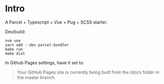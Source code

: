 # Intro

A Parcel + Typescript + Vue + Pug + SCSS starter.

Dev/build:

    nvm use
    yarn add --dev parcel-bundler
    make run
    make dist

In Github Pages settings, have it set to:

> Your GitHub Pages site is currently being built from the /docs folder in the master branch.
